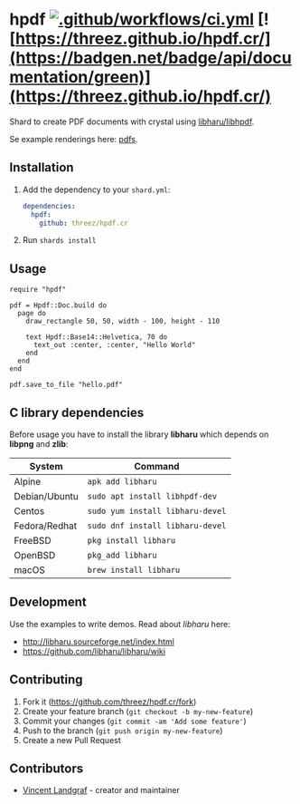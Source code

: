 # hpdf [![.github/workflows/ci.yml](https://github.com/threez/hpdf.cr/actions/workflows/ci.yml/badge.svg)](https://github.com/threez/hpdf.cr/actions/workflows/ci.yml) [![https://threez.github.io/hpdf.cr/](https://badgen.net/badge/api/documentation/green)](https://threez.github.io/hpdf.cr/)

Shard to create PDF documents with crystal using [libharu/libhpdf](https://github.com/libharu/libharu/).

Se example renderings here: [pdfs](https://github.com/threez/hpdf.cr/tree/master/pdfs).

## Installation

1. Add the dependency to your `shard.yml`:

   ```yaml
   dependencies:
     hpdf:
       github: threez/hpdf.cr
   ```

2. Run `shards install`

## Usage

```crystal
require "hpdf"

pdf = Hpdf::Doc.build do
  page do
    draw_rectangle 50, 50, width - 100, height - 110

    text Hpdf::Base14::Helvetica, 70 do
      text_out :center, :center, "Hello World"
    end
  end
end

pdf.save_to_file "hello.pdf"

```

## C library dependencies

Before usage you have to install the library **libharu** which
depends on **libpng** and **zlib**:

<table>
<thead>
<tr><th>System</th><th>Command</th></tr>
</thead>
<tbody>
<tr><td>Alpine</td><td><code>apk add libharu</code></td></tr>
<tr><td>Debian/Ubuntu</td><td><code>sudo apt install libhpdf-dev</code></td></tr>
<tr><td>Centos</td><td><code>sudo yum install libharu-devel</code></td></tr>
<tr><td>Fedora/Redhat</td><td><code>sudo dnf install libharu-devel</code></td></tr>
<tr><td>FreeBSD</td><td><code>pkg install libharu</code></td></tr>
<tr><td>OpenBSD</td><td><code>pkg_add libharu</code></td></tr>
<tr><td>macOS</td><td><code>brew install libharu</code></td></tr>
<tbody>
</table>

## Development

Use the examples to write demos. Read about *libharu* here:

* http://libharu.sourceforge.net/index.html
* https://github.com/libharu/libharu/wiki

## Contributing

1. Fork it (https://github.com/threez/hpdf.cr/fork)
2. Create your feature branch (`git checkout -b my-new-feature`)
3. Commit your changes (`git commit -am 'Add some feature'`)
4. Push to the branch (`git push origin my-new-feature`)
5. Create a new Pull Request

## Contributors

- [Vincent Landgraf](https://github.com/threez) - creator and maintainer
